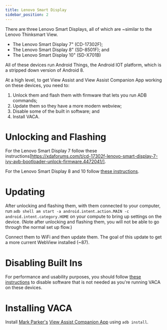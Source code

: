```yaml
---
title: Lenovo Smart Display
sidebar_position: 2
---
```


There are three Lenovo Smart Displays, all of which are ~similar to the Lenovo Thinksmart View.
- The Lenovo Smart Display 7" (CD-17302F);
- The Lenovo Smart Display 8" (SD-8501F); and
- The Lenovo Smart Display 10" (SD-X701B)

All of these devices run Android Things, the Android IOT platform, which is a stripped down version of Android 8.

At a high level, to get View Assist and View Assist Companion App working on these devices, you need to:
1. Unlock them and flash them with firmware that lets you run ADB commands;
1. Update them so they have a more modern webview;
1. Disable some of the built in software; and
1. Install VACA.

# Unlocking and Flashing

For the Lenovo Smart Display 7 follow these instructions[https://xdaforums.com/t/cd-17302f-lenovo-smart-display-7-ivy-avb-bootloader-unlock-firmware.4472041/].

For the Lenovo Smart Display 8 and 10 follow [these instructions](https://xdaforums.com/t/lenovo-smart-display-8-10-amber-blueberry-avb-bootloader-unlock-firmware.4472049/).

# Updating

After unlocking and flashing them, with them connected to your computer, run `adb shell am start -a android.intent.action.MAIN -c android.intent.category.HOME` on your compute to bring up settings on the device. (Note after unlocking and flashing them, you will not be able to go through the normal set up flow.)

Connect them to WiFi and then update them. The goal of this update to get a more current WebView installed (~87).

# Disabling Built Ins

For performance and usability purposes, you should follow [these instructions](https://xdaforums.com/t/lenovo-smart-display-8-10-amber-blueberry-avb-bootloader-unlock-firmware.4472049/page-10#post-89766621) to disable software that is not needed as you're running VACA on these devices.

# Installing VACA

Install [Mark Parker's](https://github.com/msp1974) [View Assist Companion App](https://github.com/msp1974/ViewAssist_Companion_App) using `adb install`.